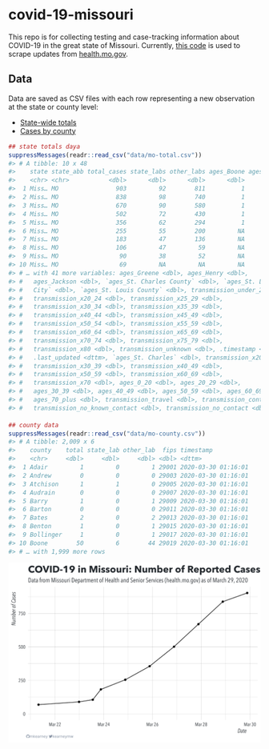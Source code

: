 
<!-- README.md is generated from README.Rmd. Please edit that file -->

# covid-19-missouri

<!-- badges: start -->

<!-- badges: end -->

This repo is for collecting testing and case-tracking information about
COVID-19 in the great state of Missouri. Currently, [this
code](R/scrape.R) is used to scrape updates from
[health.mo.gov](https://health.mo.gov).

## Data

Data are saved as CSV files with each row representing a new observation
at the state or county level:

  - [State-wide totals](data/mo-total.csv)
  - [Cases by county](data/mo-county.csv)

<!-- end list -->

``` r
## state totals daya
suppressMessages(readr::read_csv("data/mo-total.csv"))
#> # A tibble: 10 x 48
#>    state state_abb total_cases state_labs other_labs ages_Boone ages_Camden
#>    <chr> <chr>           <dbl>      <dbl>      <dbl>      <dbl>       <dbl>
#>  1 Miss… MO                903         92        811          1           1
#>  2 Miss… MO                838         98        740          1           1
#>  3 Miss… MO                670         90        580          1          NA
#>  4 Miss… MO                502         72        430          1          NA
#>  5 Miss… MO                356         62        294          1          NA
#>  6 Miss… MO                255         55        200         NA          NA
#>  7 Miss… MO                183         47        136         NA          NA
#>  8 Miss… MO                106         47         59         NA          NA
#>  9 Miss… MO                 90         38         52         NA          NA
#> 10 Miss… MO                 69         NA         NA         NA          NA
#> # … with 41 more variables: ages_Greene <dbl>, ages_Henry <dbl>,
#> #   ages_Jackson <dbl>, `ages_St. Charles County` <dbl>, `ages_St. Louis
#> #   City` <dbl>, `ages_St. Louis County` <dbl>, transmission_under_20 <dbl>,
#> #   transmission_x20_24 <dbl>, transmission_x25_29 <dbl>,
#> #   transmission_x30_34 <dbl>, transmission_x35_39 <dbl>,
#> #   transmission_x40_44 <dbl>, transmission_x45_49 <dbl>,
#> #   transmission_x50_54 <dbl>, transmission_x55_59 <dbl>,
#> #   transmission_x60_64 <dbl>, transmission_x65_69 <dbl>,
#> #   transmission_x70_74 <dbl>, transmission_x75_79 <dbl>,
#> #   transmission_x80 <dbl>, transmission_unknown <dbl>, .timestamp <dttm>,
#> #   .last_updated <dttm>, `ages_St. Charles` <dbl>, transmission_x20_29 <dbl>,
#> #   transmission_x30_39 <dbl>, transmission_x40_49 <dbl>,
#> #   transmission_x50_59 <dbl>, transmission_x60_69 <dbl>,
#> #   transmission_x70 <dbl>, ages_0_20 <dbl>, ages_20_29 <dbl>,
#> #   ages_30_39 <dbl>, ages_40_49 <dbl>, ages_50_59 <dbl>, ages_60_69 <dbl>,
#> #   ages_70_plus <dbl>, transmission_travel <dbl>, transmission_contact <dbl>,
#> #   transmission_no_known_contact <dbl>, transmission_no_contact <dbl>

## county data
suppressMessages(readr::read_csv("data/mo-county.csv"))
#> # A tibble: 2,009 x 6
#>    county    total state_lab other_lab  fips timestamp          
#>    <chr>     <dbl>     <dbl>     <dbl> <dbl> <dttm>             
#>  1 Adair         1         0         1 29001 2020-03-30 01:16:01
#>  2 Andrew        0         0         0 29003 2020-03-30 01:16:01
#>  3 Atchison      1         1         0 29005 2020-03-30 01:16:01
#>  4 Audrain       0         0         0 29007 2020-03-30 01:16:01
#>  5 Barry         1         0         1 29009 2020-03-30 01:16:01
#>  6 Barton        0         0         0 29011 2020-03-30 01:16:01
#>  7 Bates         2         0         2 29013 2020-03-30 01:16:01
#>  8 Benton        1         0         1 29015 2020-03-30 01:16:01
#>  9 Bollinger     1         0         1 29017 2020-03-30 01:16:01
#> 10 Boone        50         6        44 29019 2020-03-30 01:16:01
#> # … with 1,999 more rows
```

![](img/timeseries.png)
